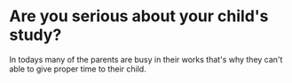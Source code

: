 # Are you serious about your child's study?
In todays many of the parents are busy in their works that's why they can't able to give proper time to their child. 
